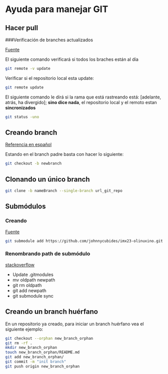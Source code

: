 # Ayuda para manejar GIT

## Hacer pull

###Verificación de branches actualizados

[Fuente](https://stackoverflow.com/questions/3258243/check-if-pull-needed-in-git)

El siguiente comando verificará si todos los braches están al día

```bash
git remote -v update
```

Verificar si el repositorio local esta update:

```bash
git remote update
```

El siguiente comando le dirá si la rama que está rastreando está: [adelante, atrás,  ha divergido];
**sino dice nada**, el repositorio local y el remoto estan **sincronizados**

```bash
git status -uno
```

## Creando branch

[Referencia en español](https://git-scm.com/book/es/v2/Ramificaciones-en-Git-Procedimientos-B%C3%A1sicos-para-Ramificar-y-Fusionar)

Estando en el branch padre basta con hacer lo siguiente:

```bash
git checkout -b newbranch
```

## Clonando un único branch

```bash
git clone -b nameBranch --single-branch url_git_repo
```

## Submódulos

### Creando

[Fuente](https://riptutorial.com/git/example/1075/cloning-a-git-repository-having-submodules)

```bash
git submodule add https://github.com/johnnycubides/imx23-olinuxino.git
```

### Renombrando path de submódulo

[stackoverflow](https://stackoverflow.com/questions/4526910/rename-a-git-submodule)

* Update .gitmodules
* mv oldpath newpath
* git rm oldpath
* git add newpath
* git submodule sync

## Creando un branch huérfano

En un repositorio ya creado, para iniciar un branch huérfano vea el
siguiente ejemplo:

```bash
git checkout --orphan new_branch_orphan
git rm -rf .
mkdir new_branch_orphan
touch new_branch_orphan/README.md
git add new_branch_orphan/
git commit -m "init branch"
git push origin new_branch_orphan
```

